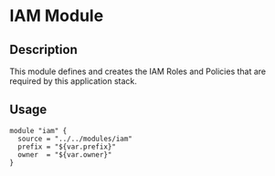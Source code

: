 # IAM Module

## Description
This module defines and creates the IAM Roles and Policies that are required by this application stack.

## Usage
```
module "iam" {
  source = "../../modules/iam"
  prefix = "${var.prefix}"
  owner  = "${var.owner}"
}
```
